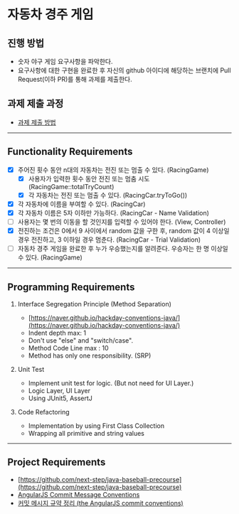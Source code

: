 # 자동차 경주 게임
## 진행 방법
* 숫자 야구 게임 요구사항을 파악한다.
* 요구사항에 대한 구현을 완료한 후 자신의 github 아이디에 해당하는 브랜치에 Pull Request(이하 PR)를 통해 과제를 제출한다.

## 과제 제출 과정
* [과제 제출 방법](https://github.com/next-step/nextstep-docs/tree/master/precourse)

---
## Functionality Requirements
- [X] 주어진 횟수 동안 n대의 자동차는 전진 또는 멈출 수 있다. (RacingGame)
   - [X] 사용자가 입력한 횟수 동안 전진 또는 멈춤 시도 (RacingGame::totalTryCount)
   - [X] 각 자동차는 전진 또는 멈출 수 있다. (RacingCar.tryToGo())
- [X] 각 자동차에 이름을 부여할 수 있다. (RacingCar)
- [X] 각 자동차 이름은 5자 이하만 가능하다. (RacingCar - Name Validation)
- [ ] 사용자는 몇 번의 이동을 할 것인지를 입력할 수 있어야 한다. (View, Controller)
- [X] 전진하는 조건은 0에서 9 사이에서 random 값을 구한 후, random 값이 4 이상일 경우 전진하고, 3 이하일 경우 멈춘다. (RacingCar - Trial Validation)
- [ ] 자동차 경주 게임을 완료한 후 누가 우승했는지를 알려준다. 우승자는 한 명 이상일 수 있다. (RacingGame)

---
## Programming Requirements
1. Interface Segregation Principle (Method Separation)
    - [https://naver.github.io/hackday-conventions-java/](https://naver.github.io/hackday-conventions-java/)
    - Indent depth max: 1
    - Don't use "else" and "switch/case".
    - Method Code Line max : 10
    - Method has only one responsibility. (SRP)

2. Unit Test
    - Implement unit test for logic. (But not need for UI Layer.)
    - Logic Layer, UI Layer
    - Using JUnit5, AssertJ

3. Code Refactoring
    - Implementation by using First Class Collection
    - Wrapping all primitive and string values 
    
---
## Project Requirements
- [https://github.com/next-step/java-baseball-precourse](https://github.com/next-step/java-baseball-precourse)
- [AngularJS Commit Message Conventions](https://gist.github.com/stephenparish/9941e89d80e2bc58a153)
- [커밋 메시지 규약 정리 (the AngularJS commit conventions)](https://velog.io/@outstandingboy/Git-%EC%BB%A4%EB%B0%8B-%EB%A9%94%EC%8B%9C%EC%A7%80-%EA%B7%9C%EC%95%BD-%EC%A0%95%EB%A6%AC-the-AngularJS-commit-conventions)
